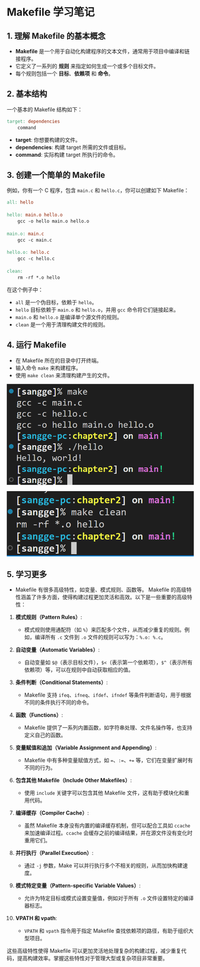# Makefile 学习笔记

## 1. 理解 Makefile 的基本概念

- **Makefile** 是一个用于自动化构建程序的文本文件，通常用于项目中编译和链接程序。
- 它定义了一系列的 **规则** 来指定如何生成一个或多个目标文件。
- 每个规则包括一个 **目标**、**依赖项** 和 **命令**。

## 2. 基本结构

一个基本的 Makefile 结构如下：

```makefile
target: dependencies
    command
```

- **target**: 你想要构建的文件。
- **dependencies**: 构建 target 所需的文件或目标。
- **command**: 实际构建 target 所执行的命令。

## 3. 创建一个简单的 Makefile

例如，你有一个 C 程序，包含 `main.c` 和 `hello.c`，你可以创建如下 Makefile：

```makefile
all: hello

hello: main.o hello.o
    gcc -o hello main.o hello.o

main.o: main.c
    gcc -c main.c

hello.o: hello.c
    gcc -c hello.c

clean:
    rm -rf *.o hello
```

在这个例子中：

- `all` 是一个伪目标，依赖于 `hello`。
- `hello` 目标依赖于 `main.o` 和 `hello.o`，并用 `gcc` 命令将它们链接起来。
- `main.o` 和 `hello.o` 是编译单个源文件的规则。
- `clean` 是一个用于清理构建文件的规则。

## 4. 运行 Makefile

- 在 Makefile 所在的目录中打开终端。
- 输入命令 `make` 来构建程序。
- 使用 `make clean` 来清理构建产生的文件。

![make构建](/chapter2/pic/make.png)

![make clean清理](/chapter2/pic/makeclean.png)

## 5. 学习更多

- Makefile 有很多高级特性，如变量、模式规则、函数等。
Makefile 的高级特性涵盖了许多方面，使得构建过程更加灵活和高效。以下是一些重要的高级特性：

1. **模式规则（Pattern Rules）**:
   - 模式规则使用通配符（如 `%`）来匹配多个文件，从而减少重复的规则。例如，编译所有 `.c` 文件到 `.o` 文件的规则可以写为：`%.o: %.c`。

2. **自动变量（Automatic Variables）**:
   - 自动变量如 `$@`（表示目标文件），`$<`（表示第一个依赖项），`$^`（表示所有依赖项）等，可以在规则中自动获取相应的值。

3. **条件判断（Conditional Statements）**:
   - Makefile 支持 `ifeq`、`ifneq`、`ifdef`、`ifndef` 等条件判断语句，用于根据不同的条件执行不同的命令。

4. **函数（Functions）**:
   - Makefile 提供了一系列内置函数，如字符串处理、文件名操作等，也支持定义自己的函数。

5. **变量赋值和追加（Variable Assignment and Appending）**:
   - Makefile 中有多种变量赋值方式，如 `=`、`:=`、`+=` 等，它们在变量扩展时有不同的行为。

6. **包含其他 Makefile（Include Other Makefiles）**:
   - 使用 `include` 关键字可以包含其他 Makefile 文件，这有助于模块化和重用代码。

7. **编译缓存（Compiler Cache）**:
   - 虽然 Makefile 本身没有内置的编译缓存机制，但可以配合工具如 `ccache` 来加速编译过程。`ccache` 会缓存之前的编译结果，并在源文件没有变化时重用它们。

8. **并行执行（Parallel Execution）**:
   - 通过 `-j` 参数，Make 可以并行执行多个不相关的规则，从而加快构建速度。

9. **模式特定变量（Pattern-specific Variable Values）**:
   - 允许为特定目标或模式设置变量值，例如对于所有 `.o` 文件设置特定的编译器标志。

10. **VPATH 和 vpath**:
    - `VPATH` 和 `vpath` 指令用于指定 Makefile 查找依赖项的路径，有助于组织大型项目。

这些高级特性使得 Makefile 可以更加灵活地处理复杂的构建过程，减少重复代码，提高构建效率。掌握这些特性对于管理大型或复杂项目非常重要。  
